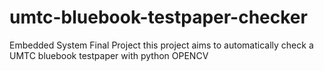 # umtc-bluebook-testpaper-checker
 Embedded System Final Project
 this project aims to automatically check a UMTC bluebook testpaper with python OPENCV 
